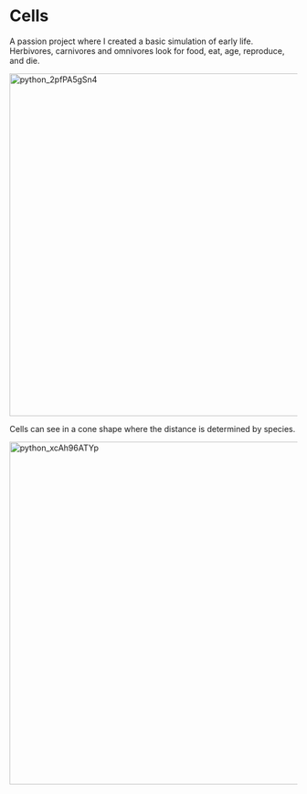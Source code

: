 # Cells

A passion project where I created a basic simulation of early life. Herbivores, carnivores and omnivores look for food, eat, age, reproduce, and die. 

<img width="600" alt="python_2pfPA5gSn4" src="https://user-images.githubusercontent.com/10031199/187714417-5d74913e-c411-4311-8f1c-9e90e10dce64.png">


Cells can see in a cone shape where the distance is determined by species.

<img width="600" alt="python_xcAh96ATYp" src="https://user-images.githubusercontent.com/10031199/187715397-77757f7e-3757-4907-b370-c25b269f308f.png">
